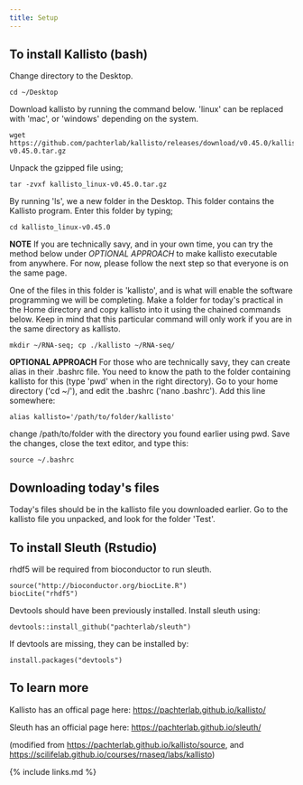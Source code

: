 ```yaml
---
title: Setup
---
```


## To install Kallisto (bash)

Change directory to the Desktop.
```
cd ~/Desktop
```

Download kallisto by running the command below.  'linux' can be replaced with 'mac', or 'windows'
depending on the system.
```
wget https://github.com/pachterlab/kallisto/releases/download/v0.45.0/kallisto_linux-v0.45.0.tar.gz
```

Unpack the gzipped file using;
```
tar -zvxf kallisto_linux-v0.45.0.tar.gz 
```

By running 'ls', we a new folder in the Desktop.  This folder contains the Kallisto program.  Enter
this folder by typing;
```
cd kallisto_linux-v0.45.0
```

**NOTE**
If you are technically savy, and in your own time, you can try the method below under _OPTIONAL
APPROACH_ to make kallisto executable from anywhere.  For now, please follow the next step so that
everyone is on the same page.

One of the files in this folder is 'kallisto', and is what will enable the software programming we
will be completing. Make a folder for today's practical in the Home directory and copy kallisto into
it using the chained commands below.  Keep in mind that this particular command will only work if
you are in the same directory as kallisto.
```
mkdir ~/RNA-seq; cp ./kallisto ~/RNA-seq/
```

**OPTIONAL APPROACH**
For those who are technically savy, they can create alias in their .bashrc file.  You need to know
the path to the folder containing kallisto for this (type 'pwd' when in the right directory).  Go to
your home directory ('cd ~/'), and edit the .bashrc ('nano .bashrc').  Add this line somewhere:
```
alias kallisto='/path/to/folder/kallisto'
```

change /path/to/folder with the directory you found earlier using pwd.  Save the changes, close the
text editor, and type this:
```
source ~/.bashrc
```


## Downloading today's files

Today's files should be in the kallisto file you downloaded earlier.  Go to the kallisto file you
unpacked, and look for the folder 'Test'.

<!-- Once you have completed the above, download the files that will be used today  -->
<!-- ``` -->
<!-- wget ftp://ftp.ensembl.org/pub/current_fasta/homo_sapiens/cdna/Homo_sapiens.GRCh38.cdna.all.fa.gz -->
<!-- wget ftp://ftp.ensembl.org/pub/current_fasta/homo_sapiens/ncrna/Homo_sapiens.GRCh38.ncrna.fa.gz -->
<!-- cat Homo_sapiens.GRCh38.cdna.all.fa.gz Homo_sapiens.GRCh38.ncrna.fa.gz > Homo_sapiens.GRCh38.rna.fa.gz -->
<!-- ``` -->



## To install Sleuth (Rstudio)

rhdf5 will be required from bioconductor to run sleuth.
```
source("http://bioconductor.org/biocLite.R")
biocLite("rhdf5")
```

Devtools should have been previously installed.  Install sleuth using:
```
devtools::install_github("pachterlab/sleuth")
```

If devtools are missing, they can be installed by:
```
install.packages("devtools")
```



## To learn more
Kallisto has an offical page here: https://pachterlab.github.io/kallisto/

Sleuth has an official page here: https://pachterlab.github.io/sleuth/

(modified from https://pachterlab.github.io/kallisto/source, and https://scilifelab.github.io/courses/rnaseq/labs/kallisto)

{% include links.md %}
